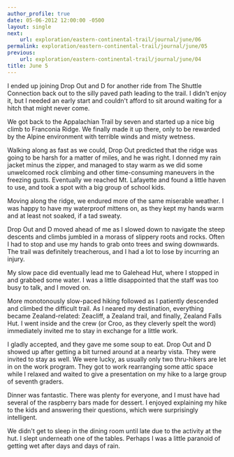 ```yaml
---
author_profile: true
date: 05-06-2012 12:00:00 -0500
layout: single
next:
    url: exploration/eastern-continental-trail/journal/june/06
permalink: exploration/eastern-continental-trail/journal/june/05
previous:
    url: exploration/eastern-continental-trail/journal/june/04
title: June 5
---
```

I ended up joining Drop Out and D for another ride from The Shuttle Connection back out to the silly paved path leading to the trail. I didn't enjoy it, but I needed an early start and couldn't afford to sit around waiting for a hitch that might never come.

We got back to the Appalachian Trail by seven and started up a nice big climb to Franconia Ridge. We finally made it up there, only to be rewarded by the Alpine environment with terrible winds and misty wetness.

Walking along as fast as we could, Drop Out predicted that the ridge was going to be harsh for a matter of miles, and he was right. I donned my rain jacket minus the zipper, and managed to stay warm as we did some unwelcomed rock climbing and other time-consuming maneuvers in the freezing gusts. Eventually we reached Mt. Lafayette and found a little haven to use, and took a spot with a big group of school kids.

Moving along the ridge, we endured more of the same miserable weather. I was happy to have my waterproof mittens on, as they kept my hands warm and at least not soaked, if a tad sweaty.

Drop Out and D moved ahead of me as I slowed down to navigate the steep descents and climbs jumbled in a morass of slippery roots and rocks. Often I had to stop and use my hands to grab onto trees and swing downwards. The trail was definitely treacherous, and I had a lot to lose by incurring an injury.

My slow pace did eventually lead me to Galehead Hut, where I stopped in and grabbed some water. I was a little disappointed that the staff was too busy to talk, and I moved on.

More monotonously slow-paced hiking followed as I patiently descended and climbed the difficult trail. As I neared my destination, everything became Zealand-related: Zeacliff, a Zealand trail, and finally, Zealand Falls Hut. I went inside and the crew (or Croo, as they cleverly spelt the word) immediately invited me to stay in exchange for a little work.

I gladly accepted, and they gave me some soup to eat. Drop Out and D showed up after getting a bit turned around at a nearby vista. They were invited to stay as well. We were lucky, as usually only two thru-hikers are let in on the work program. They got to work rearranging some attic space while I relaxed and waited to give a presentation on my hike to a large group of seventh graders.

Dinner was fantastic. There was plenty for everyone, and I must have had several of the raspberry bars made for dessert. I enjoyed explaining my hike to the kids and answering their questions, which were surprisingly intelligent.

We didn't get to sleep in the dining room until late due to the activity at the hut. I slept underneath one of the tables. Perhaps I was a little paranoid of getting wet after days and days of rain.
